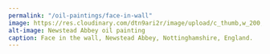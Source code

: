 ```yaml
---
permalink: "/oil-paintings/face-in-wall"
image: https://res.cloudinary.com/dtn9ari2r/image/upload/c_thumb,w_200,g_face/v1533736838/oils/facewall.jpg
alt-image: Newstead Abbey oil painting
caption: Face in the wall, Newstead Abbey, Nottinghamshire, England.
---
```


